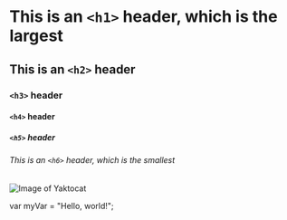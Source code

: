 # This is an `<h1>` header, which is the largest

## This is an `<h2>` header

### `<h3>` header

#### `<h4>` header

##### `<h5>` header

###### This is an `<h6>` header, which is the smallest

![Image of Yaktocat](https://octodex.github.com/images/yaktocat.png)

var myVar = "Hello, world!";
